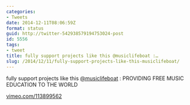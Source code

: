 ```yaml
---
categories:
- Tweets
date: 2014-12-11T08:06:59Z
format: status
guid: http://twitter-542938579194753024-post
id: 5556
tags:
- tweet
title: fully support projects like this @musiclifeboat :…
slug: /2014/12/11/fully-support-projects-like-this-musiclifeboat/
---
```


fully support projects like this [@musiclifeboat](http://twitter.com/musiclifeboat) : PROVIDING FREE MUSIC EDUCATION TO THE WORLD

[vimeo.com/113899562](http://vimeo.com/113899562)